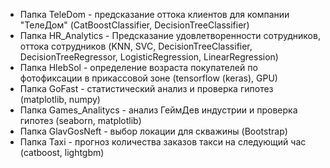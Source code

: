 - Папка TeleDom - предсказание оттока клиентов для компании "ТелеДом" (CatBoostClassifier, DecisionTreeClassifier)
- Папка HR_Analytics - Предсказание удовлетворенности сотрудников, оттока сотрудников (KNN, SVC, DecisionTreeClassifier, DecisionTreeRegressor, LogisticRegression, LinearRegression)
- Папка HlebSol - определение возраста покупателей по фотофиксации в прикассовой зоне (tensorflow (keras), GPU)
- Папка GoFast - статистический анализ и проверка гипотез (matplotlib, numpy)
- Папка Games_Analitycs - анализ ГеймДев индустрии и проверка гипотез (seaborn, matplotlib)
- Папка GlavGosNeft - выбор локации для скважины (Bootstrap) 
- Папка Taxi - прогноз количества заказов такси на следующий час (catboost, lightgbm)